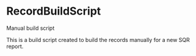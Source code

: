 # RecordBuildScript
Manual build script

This is a build script created to build the records manually for a new SQR report.
